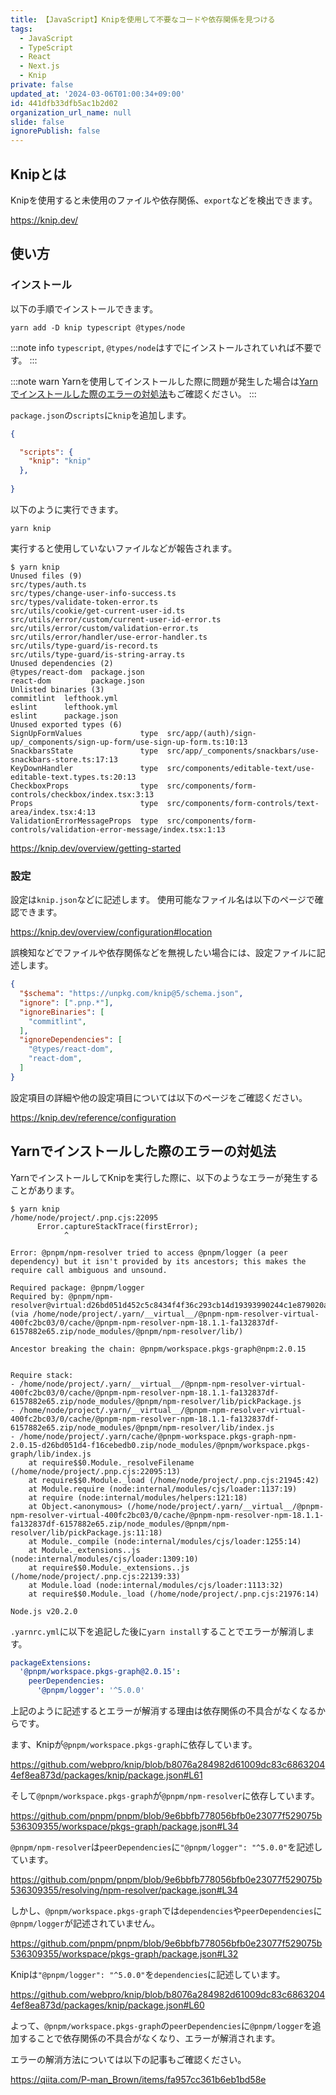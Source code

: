 ```yaml
---
title: 【JavaScript】Knipを使用して不要なコードや依存関係を見つける
tags:
  - JavaScript
  - TypeScript
  - React
  - Next.js
  - Knip
private: false
updated_at: '2024-03-06T01:00:34+09:00'
id: 441dfb33dfb5ac1b2d02
organization_url_name: null
slide: false
ignorePublish: false
---
```

## Knipとは

Knipを使用すると未使用のファイルや依存関係、`export`などを検出できます。

https://knip.dev/

## 使い方

### インストール

以下の手順でインストールできます。

```shell
yarn add -D knip typescript @types/node
```
:::note info
`typescript`, `@types/node`はすでにインストールされていれば不要です。
:::

:::note warn
Yarnを使用してインストールした際に問題が発生した場合は[Yarnでインストールした際のエラーの対処法](#yarnでインストールした際のエラーの対処法)もご確認ください。
:::

`package.json`の`scripts`に`knip`を追加します。

```json:package.json
{

  "scripts": {
    "knip": "knip"
  },
  
}
```

以下のように実行できます。

```terminal
yarn knip
```

実行すると使用していないファイルなどが報告されます。

```terminal
$ yarn knip    
Unused files (9)
src/types/auth.ts
src/types/change-user-info-success.ts
src/types/validate-token-error.ts
src/utils/cookie/get-current-user-id.ts
src/utils/error/custom/current-user-id-error.ts
src/utils/error/custom/validation-error.ts
src/utils/error/handler/use-error-handler.ts
src/utils/type-guard/is-record.ts
src/utils/type-guard/is-string-array.ts
Unused dependencies (2)
@types/react-dom  package.json
react-dom         package.json
Unlisted binaries (3)
commitlint  lefthook.yml
eslint      lefthook.yml
eslint      package.json
Unused exported types (6)
SignUpFormValues             type  src/app/(auth)/sign-up/_components/sign-up-form/use-sign-up-form.ts:10:13
SnackbarsState               type  src/app/_components/snackbars/use-snackbars-store.ts:17:13               
KeyDownHandler               type  src/components/editable-text/use-editable-text.types.ts:20:13            
CheckboxProps                type  src/components/form-controls/checkbox/index.tsx:3:13                     
Props                        type  src/components/form-controls/text-area/index.tsx:4:13                    
ValidationErrorMessageProps  type  src/components/form-controls/validation-error-message/index.tsx:1:13
```

https://knip.dev/overview/getting-started

### 設定

設定は`knip.json`などに記述します。
使用可能なファイル名は以下のページで確認できます。

https://knip.dev/overview/configuration#location

誤検知などでファイルや依存関係などを無視したい場合には、設定ファイルに記述します。

```json:knip.json
{
  "$schema": "https://unpkg.com/knip@5/schema.json",
  "ignore": [".pnp.*"],
  "ignoreBinaries": [
    "commitlint",
  ],
  "ignoreDependencies": [
    "@types/react-dom",
    "react-dom",
  ]
}
```

設定項目の詳細や他の設定項目については以下のページをご確認ください。

https://knip.dev/reference/configuration

## Yarnでインストールした際のエラーの対処法

YarnでインストールしてKnipを実行した際に、以下のようなエラーが発生することがあります。

```terminal
$ yarn knip       
/home/node/project/.pnp.cjs:22095
      Error.captureStackTrace(firstError);
            ^

Error: @pnpm/npm-resolver tried to access @pnpm/logger (a peer dependency) but it isn't provided by its ancestors; this makes the require call ambiguous and unsound.

Required package: @pnpm/logger
Required by: @pnpm/npm-resolver@virtual:d26bd051d452c5c8434f4f36c293cb14d19393990244c1e879020a0dfe893af5d2b8a1f80d443c8367236743c22e878370388f92e2f43557662f6bd96c62909e#npm:18.1.1 (via /home/node/project/.yarn/__virtual__/@pnpm-npm-resolver-virtual-400fc2bc03/0/cache/@pnpm-npm-resolver-npm-18.1.1-fa132837df-6157882e65.zip/node_modules/@pnpm/npm-resolver/lib/)

Ancestor breaking the chain: @pnpm/workspace.pkgs-graph@npm:2.0.15


Require stack:
- /home/node/project/.yarn/__virtual__/@pnpm-npm-resolver-virtual-400fc2bc03/0/cache/@pnpm-npm-resolver-npm-18.1.1-fa132837df-6157882e65.zip/node_modules/@pnpm/npm-resolver/lib/pickPackage.js
- /home/node/project/.yarn/__virtual__/@pnpm-npm-resolver-virtual-400fc2bc03/0/cache/@pnpm-npm-resolver-npm-18.1.1-fa132837df-6157882e65.zip/node_modules/@pnpm/npm-resolver/lib/index.js
- /home/node/project/.yarn/cache/@pnpm-workspace.pkgs-graph-npm-2.0.15-d26bd051d4-f16cebedb0.zip/node_modules/@pnpm/workspace.pkgs-graph/lib/index.js
    at require$$0.Module._resolveFilename (/home/node/project/.pnp.cjs:22095:13)
    at require$$0.Module._load (/home/node/project/.pnp.cjs:21945:42)
    at Module.require (node:internal/modules/cjs/loader:1137:19)
    at require (node:internal/modules/helpers:121:18)
    at Object.<anonymous> (/home/node/project/.yarn/__virtual__/@pnpm-npm-resolver-virtual-400fc2bc03/0/cache/@pnpm-npm-resolver-npm-18.1.1-fa132837df-6157882e65.zip/node_modules/@pnpm/npm-resolver/lib/pickPackage.js:11:18)
    at Module._compile (node:internal/modules/cjs/loader:1255:14)
    at Module._extensions..js (node:internal/modules/cjs/loader:1309:10)
    at require$$0.Module._extensions..js (/home/node/project/.pnp.cjs:22139:33)
    at Module.load (node:internal/modules/cjs/loader:1113:32)
    at require$$0.Module._load (/home/node/project/.pnp.cjs:21976:14)

Node.js v20.2.0
```

`.yarnrc.yml`に以下を追記した後に`yarn install`することでエラーが解消します。

```yml:.yarnrc.yml
packageExtensions:
  '@pnpm/workspace.pkgs-graph@2.0.15':
    peerDependencies:
      '@pnpm/logger': '^5.0.0'
```

上記のように記述するとエラーが解消する理由は依存関係の不具合がなくなるからです。

ます、Knipが`@pnpm/workspace.pkgs-graph`に依存しています。

https://github.com/webpro/knip/blob/b8076a284982d61009dc83c68632044ef8ea873d/packages/knip/package.json#L61

そして`@pnpm/workspace.pkgs-graph`が`@pnpm/npm-resolver`に依存しています。

https://github.com/pnpm/pnpm/blob/9e6bbfb778056bfb0e23077f529075b536309355/workspace/pkgs-graph/package.json#L34

`@pnpm/npm-resolver`は`peerDependencies`に`"@pnpm/logger": "^5.0.0"`を記述しています。

https://github.com/pnpm/pnpm/blob/9e6bbfb778056bfb0e23077f529075b536309355/resolving/npm-resolver/package.json#L34

しかし、`@pnpm/workspace.pkgs-graph`では`dependencies`や`peerDependencies`に`@pnpm/logger`が記述されていません。

https://github.com/pnpm/pnpm/blob/9e6bbfb778056bfb0e23077f529075b536309355/workspace/pkgs-graph/package.json#L32

Knipは`"@pnpm/logger": "^5.0.0"`を`dependencies`に記述しています。

https://github.com/webpro/knip/blob/b8076a284982d61009dc83c68632044ef8ea873d/packages/knip/package.json#L60

よって、`@pnpm/workspace.pkgs-graph`の`peerDependencies`に`@pnpm/logger`を追加することで依存関係の不具合がなくなり、エラーが解消されます。


エラーの解消方法については以下の記事もご確認ください。

https://qiita.com/P-man_Brown/items/fa957cc361b6eb1bd58e
